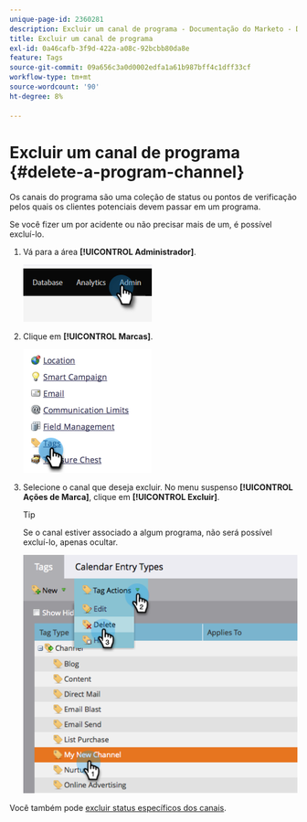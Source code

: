 ```yaml
---
unique-page-id: 2360281
description: Excluir um canal de programa - Documentação do Marketo - Documentação do produto
title: Excluir um canal de programa
exl-id: 0a46cafb-3f9d-422a-a08c-92bcbb80da8e
feature: Tags
source-git-commit: 09a656c3a0d0002edfa1a61b987bff4c1dff33cf
workflow-type: tm+mt
source-wordcount: '90'
ht-degree: 8%

---
```


# Excluir um canal de programa {#delete-a-program-channel}

Os canais do programa são uma coleção de status ou pontos de verificação pelos quais os clientes potenciais devem passar em um programa.

Se você fizer um por acidente ou não precisar mais de um, é possível excluí-lo.

1. Vá para a área **[!UICONTROL Administrador]**.

   ![](assets/delete-a-program-channel-1.png)

1. Clique em **[!UICONTROL Marcas]**.

   ![](assets/delete-a-program-channel-2.png)

1. Selecione o canal que deseja excluir. No menu suspenso **[!UICONTROL Ações de Marca]**, clique em **[!UICONTROL Excluir]**.

   >[!TIP]
   >
   >Se o canal estiver associado a algum programa, não será possível excluí-lo, apenas ocultar.

   ![](assets/delete-a-program-channel-3.png)

Você também pode [excluir status específicos dos canais](/help/marketo/product-docs/administration/tags/delete-a-program-status-from-a-program-channel.md).
